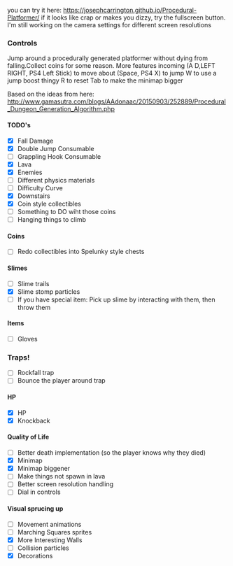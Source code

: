 you can try it here: https://josephcarrington.github.io/Procedural-Platformer/
if it looks like crap or makes you dizzy, try the fullscreen button. I'm still working on the camera settings for different screen resolutions

### Controls

Jump around a procedurally generated platformer without dying from falling.Collect coins for some reason. More features incoming
(A D,LEFT RIGHT, PS4 Left Stick) to move about
(Space, PS4 X) to jump
W to use a jump boost thingy
R to reset
Tab to make the minimap bigger

Based on the ideas from here: http://www.gamasutra.com/blogs/AAdonaac/20150903/252889/Procedural_Dungeon_Generation_Algorithm.php

#### TODO's
- [x] Fall Damage
- [x] Double Jump Consumable
- [ ] Grappling Hook Consumable
- [x] Lava
- [x] Enemies
- [ ] Different physics materials
- [ ] Difficulty Curve
- [x] Downstairs
- [x] Coin style collectibles
- [ ] Something to DO wiht those coins
- [ ] Hanging things to climb

#### Coins
- [ ] Redo collectibles into Spelunky style chests

#### Slimes
- [ ] Slime trails
- [x] Slime stomp particles
- [ ] If you have special item: Pick up slime by interacting with them, then throw them

#### Items
- [ ] Gloves

### Traps!
- [ ] Rockfall trap
- [ ] Bounce the player around trap

#### HP
- [x] HP
- [x] Knockback

#### Quality of Life
- [ ] Better death implementation (so the player knows why they died)
- [x] Minimap
- [x] Minimap biggener
- [ ] Make things not spawn in lava
- [ ] Better screen resolution handling
- [ ] Dial in controls

#### Visual sprucing up
- [ ] Movement animations
- [ ] Marching Squares sprites
- [x] More Interesting Walls
- [ ] Collision particles
- [x] Decorations
